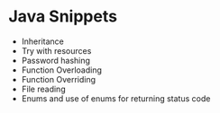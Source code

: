 # Java Snippets

* Inheritance
* Try with resources
* Password hashing
* Function Overloading
* Function Overriding
* File reading 
* Enums and use of enums for returning status code